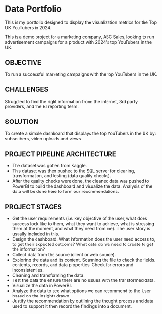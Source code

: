 # Data Portfolio

This is my portfolio designed to display the visualization metrics for the Top UK YouTubers in 2024.

This is a demo project for a marketing company, ABC Sales, looking to run advertisement campaigns for a product with 2024's top YouTubers in the UK. 

## OBJECTIVE 
To run a successful marketing campaigns with the top YouTubers in the UK.

## CHALLENGES
Struggled to find the right information from: the internet, 3rd party providers, and the BI reporting team.

## SOLUTION
To create a simple dashboard that displays the top YouTubers in the UK by: subscribers, video uploads and views.

## PROJECT PIPELINE ARCHITECTURE
- The dataset was gotten from Kaggle.
- This dataset was then pushed to the SQL server for cleaning, transformation, and testing (data quality checks).
- After the quality checks were done, the cleaned data was pushed to PowerBI to build the dashboard and visualize the data. Analysis of the data will be done here to form our recommendations.

## PROJECT STAGES
- Get the user requirements (i.e. key objective of the user, what does success look like to them, what they want to achieve, what is stressing them at the moment, and what they need from me). The user story is usually included in this.
- Design the dashboard. What information does the user need access to, to get their expected outcome? What data do we need to create to get the information?
- Collect data from the source (client or web source).
- Exploring the data and its content. Scanning the file to check the fields, contents, records, and data properties. Check for errors and inconsistenties.
- Cleaning and transforming the data.
- Test the data the ensure there are no issues with the transformed data.
- Visualize the data in PowerBI.
- Analyze the data to see what options we can recommend to the User based on the insights drawn.
- Justify the recommendation by outlining the thought process and data used to support it then record the findings into a document. 
